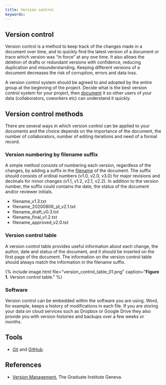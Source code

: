 ```yaml
---
title: Version control
keywords:
---
```

## Version control
Version control is a method to keep track of the changes made in a document over time, and to quickly find the latest version of a document or trace which version was “in force” at any one time. It also allows the deletion of drafts or redundant versions with confidence, reducing duplication and misunderstanding. Keeping different versions of a document decreases the risk of corruption, errors and data loss.

A version control system should be agreed to and adopted by the entire group at the beginning of the project. Decide what is the best version control system for your project, then [document](data_documentation) it so other users of your data (collaborators, coworkers etc) can understand it quickly.

## Version control methods
There are several ways in which version control can be applied to your documents and the choice depends on the importance of the document, the number of collaborators, number of editing iterations and need of a formal record.

### Version numbering by filename suffix
A simple method consists of numbering each version, regardless of the changes, by adding a suffix in the [filename](file_naming) of the document. The suffix should consists of ordinal numbers (v1.0, v2.0, v3.0) for major revisions and decimals for minor changes (v1.1, v1.2, v2.1, v2.2). In addition to the version number, the suffix could contains the date, the status of the document and/or reviewer initials.
* filename_v1.3.txt
* filename_20200806_jd_v2.1.txt
* filename_draft_v0.3.txt
* filename_final_v1.2.txt
* filename_approved_v2.0.txt

### Version control table
A version control table provides useful information about each change, the author, date and status of the document, and it should be inserted on the first page of the document. The information on the version control table should always match the information in the filename suffix.

{% include image.html file="version_control_table_01.png" caption="<b>Figure 1.</b> Version control table." %}

### Software
Version control can be embedded within the software you are using. Word, for example, keeps a history of modifications in each file. If you are storing your data on cloud services such as Dropbox or Google Drive they also provide you with version histories and backups over a few weeks or months.

## Tools
* [Git](https://git-scm.com) and [GitHub](https://github.com).

## References
* [Version Management](https://libguides.graduateinstitute.ch/rdm/versioning), The Graduate Institute Geneva.
